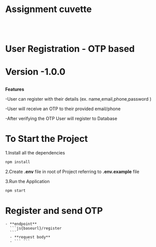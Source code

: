 #  Assignment cuvette

<br><br/>
<h1>User Registration - OTP based</h1>

# Version -1.0.0
##

**Features**


-User can register with their details (ex. name,email,phone,password )

-User will receive an OTP to their provided email/phone

-After verifying the OTP User will register to Database

# To Start the Project

1.Install all the dependencies 
```js
npm install
```

2.Create **.env** file in root of Project referring to **.env.example** file

3.Run the Application
   ```js
   npm start
   ```

   # Register and send OTP
    - **endpoint**
      ```js{baseurl}/register
      ```
      - **request body**
      - ``` ```


